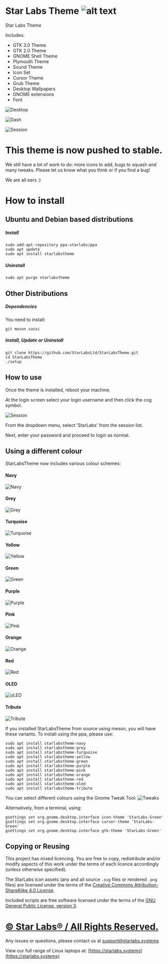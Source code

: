 # Star Labs Theme ![alt text](https://cdn.shopify.com/s/files/1/2059/5897/files/Star_50x.png?v=1513954416 "Star Labs Systems")
Star Labs Theme

Includes:
* GTK 3.0 Theme
* GTK 2.0 Theme
* GNOME Shell Theme
* Plymouth Theme
* Sound Theme
* Icon Set
* Cursor Theme
* Grub Theme
* Desktop Wallpapers
* GNOME extensions
* Font

![Desktop](Screenshots/Desktop.png)

![Dash](Screenshots/Dash.png)

![Session](Screenshots/Session.png)

# This theme is now pushed to stable.
We still have a lot of work to do: more icons to add, bugs to squash and many tweaks. Please let us know what you think or if you find a bug!

We are all ears :)

# How to install
## Ubuntu and Debian based distributions
##### Install
```
sudo add-apt-repository ppa:starlabs/ppa
sudo apt update
sudo apt install starlabstheme
```
##### Uninstall
```
sudo apt purge starlabstheme
```


## Other Distributions
##### Dependencies
You need to install:
```
git meson sassc
```
##### Install, Update or Uninstall
```
git clone https://github.com/StarLabsLtd/StarLabsTheme.git
cd StarLabsTheme
./setup
```

## How to use

Once the theme is installed, reboot your machine.

At the login screen select your login username and then click the cog symbol.

![Session](Screenshots/Session-cropped.png)

From the dropdown menu, select 'StarLabs' from the session list.

Next, enter your password and proceed to login as normal.

## Using a different colour

StarLabsTheme now includes various colour schemes:
#### Navy
![Navy](backgrounds/StarWallpaper0Navy.png)
#### Grey
![Grey](backgrounds/StarWallpaper0Grey.png)
#### Turquoise
![Turquoise](backgrounds/StarWallpaper0Turquoise.png)
#### Yellow
![Yellow](backgrounds/StarWallpaper0Yellow.png)
#### Green
![Green](backgrounds/StarWallpaper0Green.png)
#### Purple
![Purple](backgrounds/StarWallpaper0Purple.png)
#### Pink
![Pink](backgrounds/StarWallpaper0Pink.png)
#### Orange
![Orange](backgrounds/StarWallpaper0Orange.png)
#### Red
![Red](backgrounds/StarWallpaper0Red.png)
#### OLED
![oLED](backgrounds/StarWallpaper0OLED.png)
#### Tribute
![Tribute](backgrounds/StarWallpaper0Tribute.png)

If you installed StarLabsTheme from source using meson, you will have these variants. To install using the ppa, please use:
```
sudo apt install starlabstheme-navy
sudo apt install starlabstheme-grey
sudo apt install starlabstheme-turquoise
sudo apt install starlabstheme-yellow
sudo apt install starlabstheme-green
sudo apt install starlabstheme-purple
sudo apt install starlabstheme-pink
sudo apt install starlabstheme-orange
sudo apt install starlabstheme-red
sudo apt install starlabstheme-oled
sudo apt install starlabstheme-tribute

```

You can select different colours using the Gnome Tweak Tool:
![Tweaks](Screenshots/Tweaks.png)

Alternatively, from a terminal, using:
```
gsettings set org.gnome.desktop.interface icon-theme 'StarLabs-Green'
gsettings set org.gnome.desktop.interface cursor-theme 'StarLabs-Green'
gsettings set org.gnome.desktop.interface gtk-theme 'StarLabs-Green'
```


## Copying or Reusing

This project has mixed licencing. You are free to copy, redistribute and/or modify aspects of this work under the terms of each licence accordingly (unless otherwise specified).

The StarLabs icon assets (any and all source `.svg` files or rendered `.png` files) are licensed under the terms of the [Creative Commons Attribution-ShareAlike 4.0 License](https://creativecommons.org/licenses/by-sa/4.0/).

Included scripts are free software licensed under the terms of the [GNU General Public License, version 3](https://www.gnu.org/licenses/gpl-3.0.txt).


# [© Star Labs® / All Rights Reserved.](https://starlabs.systems)
Any issues or questions, please contact us at [support@starlabs.systems](mailto:supportstarlabs.systems)

View our full range of Linux laptops at: [https://starlabs.systems](https://starlabs.systems)

